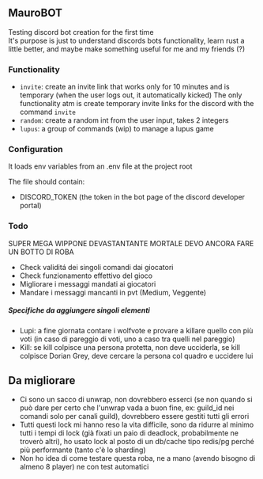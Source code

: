 ## MauroBOT

Testing discord bot creation for the first time  
It's purpose is just to understand discords bots functionality, learn rust a little better, and maybe make something useful for me and my friends (?)


### Functionality

- `invite`: create an invite link that works only for 10 minutes and is temporary (when the user logs out, it automatically kicked)
The only functionality atm is create temporary invite links for the discord with the command `invite`
- `random`: create a random int from the user input, takes 2 integers
- `lupus`: a group of commands (wip) to manage a lupus game


### Configuration

It loads env variables from an .env file at the project root  

The file should contain:
- DISCORD_TOKEN (the token in the bot page of the discord developer portal)


### Todo

SUPER MEGA WIPPONE DEVASTANTANTE MORTALE DEVO ANCORA FARE UN BOTTO DI ROBA
- Check validitá dei singoli comandi dai giocatori
- Check funzionamento effettivo del gioco
- Migliorare i messaggi mandati ai giocatori
- Mandare i messaggi mancanti in pvt (Medium, Veggente)

##### Specifiche da aggiungere singoli elementi
- Lupi: a fine giornata contare i wolfvote e provare a killare quello con più voti (in caso di pareggio di voti, uno a caso tra quelli nel pareggio)
- Kill: se kill colpisce una persona protetta, non deve ucciderla, se kill colpisce Dorian Grey, deve cercare la persona col quadro e uccidere lui


## Da migliorare
- Ci sono un sacco di unwrap, non dovrebbero esserci (se non quando si può dare per certo che l'unwrap vada a buon fine, ex: guild_id nei comandi solo per canali guild), dovrebbero essere gestiti tutti gli errori
- Tutti questi lock mi hanno reso la vita difficile, sono da ridurre al minimo tutti i tempi di lock (già fixati un paio di deadlock, probabilmente ne troverò altri), ho usato lock al posto di un db/cache tipo redis/pg perché più performante (tanto c'è lo sharding)
- Non ho idea di come  testare questa roba, ne a mano (avendo bisogno di almeno 8 player) ne con test automatici
